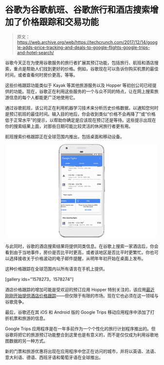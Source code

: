 # 谷歌为谷歌航班、谷歌旅行和酒店搜索增加了价格跟踪和交易功能 

> 原文：<https://web.archive.org/web/https://techcrunch.com/2017/12/14/google-adds-price-tracking-and-deals-to-google-flights-google-trips-and-hotel-search/>

谷歌今天正在为使用谷歌服务的旅行者扩展其预订功能，包括旅行、航班和酒店搜索，重点是帮助人们找到更好的价格。例如，谷歌现在可以告诉你购买机票的最佳时间，或者查看何时房价更高，等等。

这些价格跟踪功能类似于 Kayak 等其他旅游服务以及 Hopper 等初创公司已经提供的功能。现在，谷歌正在利用这些服务的一个与众不同的特点，让在网上搜索旅游信息的每个人都能更广泛地使用它。

通过谷歌航班，该公司正在利用机器学习技术来分析历史价格数据，以通知您何时是预订航班的最佳时间。输入目的地后，你会收到类似“价格不会再降了”或“价格低于正常水平”的提示，以帮助你确定是应该现在预订还是等待。这些提示出现在你的搜索结果上面，对那些日期可能比较灵活的休闲旅行者更有用。

航班搜索价格跟踪正在全球范围内推出，包括桌面和移动设备。

![](img/230487dbebbabac3f5f09668bb8340d3.png)

与此同时，谷歌的酒店搜索结果将提供同类信息。在谷歌上搜索一家酒店后，你会看到由于当地事件，房价是否比平时更高，或者该地区是否比平时更繁忙。你也可以选择接收关于价格波动的电子邮件提醒，从明年年初开始在桌面上发布。

这种价格跟踪在全球范围内以所有语言在手机上提供。

[gallery ids="1578273，1578274"]

酒店价格跟踪的增加可能是受欢迎的预订应用 Hopper 特别关注的，该应用[最近刚刚开始提供酒店价格跟踪](https://web.archive.org/web/20221208123708/https://beta.techcrunch.com/2017/10/25/hopper-expands-its-price-prediction-technology-to-hotels-initially-in-nyc/)——但仅限于有限的市场。现在它也必须在这一领域与谷歌竞争。

最后，谷歌还在其 iOS 和 Android 版的 Google Trips 移动应用程序中添加了打折机票和旅游的信息。

Google Trips 应用程序是在一年多前作为一个个性化的旅行计划程序推出的。但谷歌将把它的旅游预订功能整合到这里也是有意义的，而不是仅仅成为利用谷歌地图数据的另一种方式。

新的门票和旅游优惠将出现在应用程序中您正在访问的城市，并将以英语、法语、意大利语、德语、西班牙语和葡萄牙语在全球推出。